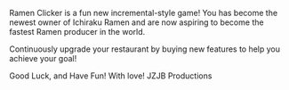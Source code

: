 Ramen Clicker is a fun new incremental-style game! You has become the newest owner of Ichiraku Ramen and are now aspiring to become the fastest Ramen producer in the world.

Continuously upgrade your restaurant by buying new features to help you achieve your goal!

Good Luck, and Have Fun! With love!
JZJB Productions
